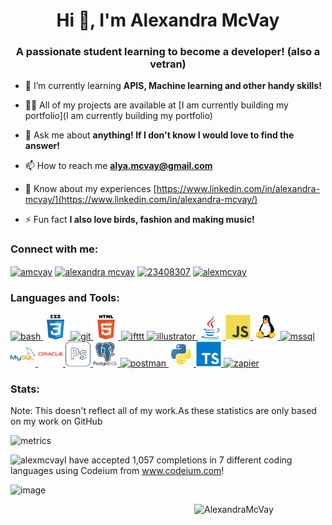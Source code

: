 <h1 align="center">Hi 👋, I'm Alexandra McVay</h1>
<h3 align="center">A passionate student learning to become a developer! (also a vetran)</h3>

<!-- TODO: un comment this when you get something <p align="left"> <a href="https://github.com/ryo-ma/github-profile-trophy"><img src="https://github-profile-trophy.vercel.app/?username=alexmcvay" alt="alexmcvay" /></a> </p> -->

- 🌱 I’m currently learning **APIS, Machine learning and other handy skills!**

- 👨‍💻 All of my projects are available at [I am currently building my portfolio](I am currently building my portfolio)

- 💬 Ask me about **anything! If I don't know I would love to find the answer!**

- 📫 How to reach me **alya.mcvay@gmail.com**

- 📄 Know about my experiences [https://www.linkedin.com/in/alexandra-mcvay/](https://www.linkedin.com/in/alexandra-mcvay/)

- ⚡ Fun fact **I also love birds, fashion and making music!**

<h3 align="left">Connect with me:</h3>
<p align="left">
<a href="https://codepen.io/amcvay" target="blank"><img align="center" src="https://raw.githubusercontent.com/rahuldkjain/github-profile-readme-generator/master/src/images/icons/Social/codepen.svg" alt="amcvay" height="30" width="40" /></a>
<a href="https://linkedin.com/in/alexandra mcvay" target="blank"><img align="center" src="https://raw.githubusercontent.com/rahuldkjain/github-profile-readme-generator/master/src/images/icons/Social/linked-in-alt.svg" alt="alexandra mcvay" height="30" width="40" /></a>
<a href="https://stackoverflow.com/users/23408307" target="blank"><img align="center" src="https://raw.githubusercontent.com/rahuldkjain/github-profile-readme-generator/master/src/images/icons/Social/stack-overflow.svg" alt="23408307" height="30" width="40" /></a>
<a href="https://www.hackerrank.com/alexmcvay" target="blank"><img align="center" src="https://raw.githubusercontent.com/rahuldkjain/github-profile-readme-generator/master/src/images/icons/Social/hackerrank.svg" alt="alexmcvay" height="30" width="40" /></a>
</p>

<h3 align="left">Languages and Tools:</h3>
<p align="left"> <a href="https://www.gnu.org/software/bash/" target="_blank" rel="noreferrer"> <img src="https://www.vectorlogo.zone/logos/gnu_bash/gnu_bash-icon.svg" alt="bash" width="40" height="40"/> </a> <a href="https://www.w3schools.com/css/" target="_blank" rel="noreferrer"> <img src="https://raw.githubusercontent.com/devicons/devicon/master/icons/css3/css3-original-wordmark.svg" alt="css3" width="40" height="40"/> </a> <a href="https://git-scm.com/" target="_blank" rel="noreferrer"> <img src="https://www.vectorlogo.zone/logos/git-scm/git-scm-icon.svg" alt="git" width="40" height="40"/> </a> <a href="https://www.w3.org/html/" target="_blank" rel="noreferrer"> <img src="https://raw.githubusercontent.com/devicons/devicon/master/icons/html5/html5-original-wordmark.svg" alt="html5" width="40" height="40"/> </a> <a href="https://ifttt.com/" target="_blank" rel="noreferrer"> <img src="https://www.vectorlogo.zone/logos/ifttt/ifttt-ar21.svg" alt="ifttt" width="40" height="40"/> </a> <a href="https://www.adobe.com/in/products/illustrator.html" target="_blank" rel="noreferrer"> <img src="https://www.vectorlogo.zone/logos/adobe_illustrator/adobe_illustrator-icon.svg" alt="illustrator" width="40" height="40"/> </a> <a href="https://www.java.com" target="_blank" rel="noreferrer"> <img src="https://raw.githubusercontent.com/devicons/devicon/master/icons/java/java-original.svg" alt="java" width="40" height="40"/> </a> <a href="https://developer.mozilla.org/en-US/docs/Web/JavaScript" target="_blank" rel="noreferrer"> <img src="https://raw.githubusercontent.com/devicons/devicon/master/icons/javascript/javascript-original.svg" alt="javascript" width="40" height="40"/> </a> <a href="https://www.linux.org/" target="_blank" rel="noreferrer"> <img src="https://raw.githubusercontent.com/devicons/devicon/master/icons/linux/linux-original.svg" alt="linux" width="40" height="40"/> </a> <a href="https://www.microsoft.com/en-us/sql-server" target="_blank" rel="noreferrer"> <img src="https://www.svgrepo.com/show/303229/microsoft-sql-server-logo.svg" alt="mssql" width="40" height="40"/> </a> <a href="https://www.mysql.com/" target="_blank" rel="noreferrer"> <img src="https://raw.githubusercontent.com/devicons/devicon/master/icons/mysql/mysql-original-wordmark.svg" alt="mysql" width="40" height="40"/> </a> <a href="https://www.oracle.com/" target="_blank" rel="noreferrer"> <img src="https://raw.githubusercontent.com/devicons/devicon/master/icons/oracle/oracle-original.svg" alt="oracle" width="40" height="40"/> </a> <a href="https://www.photoshop.com/en" target="_blank" rel="noreferrer"> <img src="https://raw.githubusercontent.com/devicons/devicon/master/icons/photoshop/photoshop-line.svg" alt="photoshop" width="40" height="40"/> </a> <a href="https://www.postgresql.org" target="_blank" rel="noreferrer"> <img src="https://raw.githubusercontent.com/devicons/devicon/master/icons/postgresql/postgresql-original-wordmark.svg" alt="postgresql" width="40" height="40"/> </a> <a href="https://postman.com" target="_blank" rel="noreferrer"> <img src="https://www.vectorlogo.zone/logos/getpostman/getpostman-icon.svg" alt="postman" width="40" height="40"/> </a> <a href="https://www.python.org" target="_blank" rel="noreferrer"> <img src="https://raw.githubusercontent.com/devicons/devicon/master/icons/python/python-original.svg" alt="python" width="40" height="40"/> </a> <a href="https://www.typescriptlang.org/" target="_blank" rel="noreferrer"> <img src="https://raw.githubusercontent.com/devicons/devicon/master/icons/typescript/typescript-original.svg" alt="typescript" width="40" height="40"/> </a> <a href="https://zapier.com" target="_blank" rel="noreferrer"> <img src="https://www.vectorlogo.zone/logos/zapier/zapier-icon.svg" alt="zapier" width="40" height="40"/> </a> </p>

<h3 align="left">Stats:</h3>
Note: This doesn't reflect all of my work.As these statistics are only based on my work on GitHub 

![metrics]("github-metrics.svg)
<p><img align="left" src="https://github-readme-stats.vercel.app/api/top-langs?username=alexmcvay&show_icons=true&locale=en&layout=compact" alt="alexmcvay" /></p>

<!-- TODO uncomment this when you get a better score 
<p>&nbsp;<img align="center" src="https://github-readme-stats.vercel.app/api?username=alexmcvay&show_icons=true&locale=en" alt="alexmcvay" /></p>

<p><img align="center" src="https://github-readme-streak-stats.herokuapp.com/?user=alexmcvay&" alt="alexmcvay" /></p>
 -->


 
I have accepted 1,057 completions in 7 different coding languages using Codeium from www.codeium.com!

![image](https://github.com/AlexMcVay/AlexMcVay/assets/72508887/6106144a-e811-4612-a316-ee8ad30c4d11)

<p><a href="https://www.buymeacoffee.com/AlexandraMcVay"> <img align="right" src="https://cdn.buymeacoffee.com/buttons/v2/default-yellow.png" height="50" width="210" alt="AlexandraMcVay" /></a></p><br><br>
